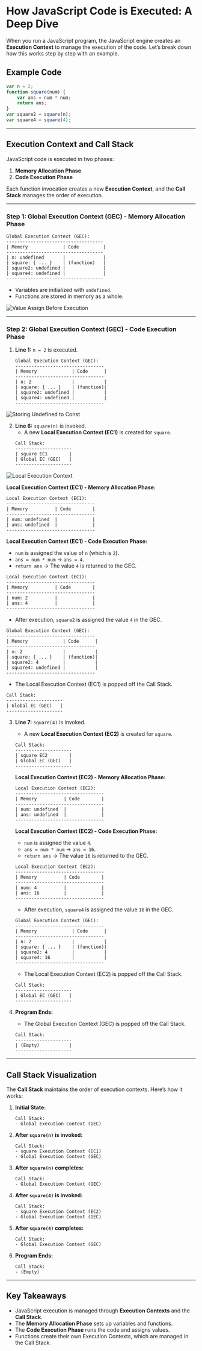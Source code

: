 




# How JavaScript Code is Executed: A Deep Dive

When you run a JavaScript program, the JavaScript engine creates an **Execution Context** to manage the execution of the code. Let’s break down how this works step by step with an example.



## Example Code

```javascript
var n = 2;
function square(num) {
    var ans = num * num;
    return ans;
}
var square2 = square(n);
var square4 = square(4);
```

---

## Execution Context and Call Stack

JavaScript code is executed in two phases:
1. **Memory Allocation Phase**
2. **Code Execution Phase**

Each function invocation creates a new **Execution Context**, and the **Call Stack** manages the order of execution.

---

### Step 1: Global Execution Context (GEC) - Memory Allocation Phase

```
Global Execution Context (GEC):
------------------------------------
| Memory             | Code         |
------------------------------------
| n: undefined       |              |
| square: { ... }    | (function)   |
| square2: undefined |              |
| square4: undefined |              |
------------------------------------
```

- Variables are initialized with `undefined`.
- Functions are stored in memory as a whole.

![Value Assign Before Execution](https://raw.githubusercontent.com/rootAvadhut/JavaScriptLearning/main/Day%2002/valueAssignBeforeExecution.png)


---

### Step 2: Global Execution Context (GEC) - Code Execution Phase

1. **Line 1:** `n = 2` is executed.
   ```
   Global Execution Context (GEC):
   ---------------------------------
   | Memory             | Code      |
   ---------------------------------
   | n: 2               |           |
   | square: { ... }    | (function)|
   | square2: undefined |           |
   | square4: undefined |           |
   ---------------------------------
   ```
    
![Storing Undefined to Const](https://raw.githubusercontent.com/rootAvadhut/JavaScriptLearning/main/Day%2002/storingUndefinedToConst.png)


2. **Line 6:** `square(n)` is invoked.
   - A new **Local Execution Context (EC1)** is created for `square`.
   ```
   Call Stack:
   ---------------------
   | square EC1        |
   | Global EC (GEC)   |
   ---------------------
   ```
![Local Execution Context](https://raw.githubusercontent.com/rootAvadhut/JavaScriptLearning/main/Day%2002/new%20Local%20Execution%20Context%20(EC1)%20is%20created.png)


   **Local Execution Context (EC1) - Memory Allocation Phase:**
   ```
   Local Execution Context (EC1):
   ---------------------------------
   | Memory          | Code        |
   ---------------------------------
   | num: undefined  |             |
   | ans: undefined  |             |
   ---------------------------------
   ```

   **Local Execution Context (EC1) - Code Execution Phase:**
   - `num` is assigned the value of `n` (which is `2`).
   - `ans = num * num` → `ans = 4`.
   - `return ans` → The value `4` is returned to the GEC.
   ```
   Local Execution Context (EC1):
   ---------------------------------
   | Memory          | Code        |
   ---------------------------------
   | num: 2          |             |
   | ans: 4          |             |
   ---------------------------------
   ```

   - After execution, `square2` is assigned the value `4` in the GEC.
   ```
   Global Execution Context (GEC):
   ---------------------------------
   | Memory             | Code      |
   ---------------------------------
   | n: 2               |           |
   | square: { ... }    | (function)|
   | square2: 4         |           |
   | square4: undefined |           |
   ---------------------------------
   ```

   - The Local Execution Context (EC1) is popped off the Call Stack.
   ```
   Call Stack:
   ---------------------
   | Global EC (GEC)   |
   ---------------------
   ```

3. **Line 7:** `square(4)` is invoked.
   - A new **Local Execution Context (EC2)** is created for `square`.
   ```
   Call Stack:
   ---------------------
   | square EC2        |
   | Global EC (GEC)   |
   ---------------------
   ```

   **Local Execution Context (EC2) - Memory Allocation Phase:**
   ```
   Local Execution Context (EC2):
   ---------------------------------
   | Memory          | Code        |
   ---------------------------------
   | num: undefined  |             |
   | ans: undefined  |             |
   ---------------------------------
   ```

   **Local Execution Context (EC2) - Code Execution Phase:**
   - `num` is assigned the value `4`.
   - `ans = num * num` → `ans = 16`.
   - `return ans` → The value `16` is returned to the GEC.
   ```
   Local Execution Context (EC2):
   ---------------------------------
   | Memory          | Code        |
   ---------------------------------
   | num: 4          |             |
   | ans: 16         |             |
   ---------------------------------
   ```

   - After execution, `square4` is assigned the value `16` in the GEC.
   ```
   Global Execution Context (GEC):
   ---------------------------------
   | Memory             | Code      |
   ---------------------------------
   | n: 2               |           |
   | square: { ... }    | (function)|
   | square2: 4         |           |
   | square4: 16        |           |
   ---------------------------------
   ```

   - The Local Execution Context (EC2) is popped off the Call Stack.
   ```
   Call Stack:
   ---------------------
   | Global EC (GEC)   |
   ---------------------
   ```

4. **Program Ends:**
   - The Global Execution Context (GEC) is popped off the Call Stack.
   ```
   Call Stack:
   ---------------------
   | (Empty)           |
   ---------------------
   ```

---

## Call Stack Visualization

The **Call Stack** maintains the order of execution contexts. Here’s how it works:

1. **Initial State:**
   ```
   Call Stack:
   - Global Execution Context (GEC)
   ```

2. **After `square(n)` is invoked:**
   ```
   Call Stack:
   - square Execution Context (EC1)
   - Global Execution Context (GEC)
   ```

3. **After `square(n)` completes:**
   ```
   Call Stack:
   - Global Execution Context (GEC)
   ```

4. **After `square(4)` is invoked:**
   ```
   Call Stack:
   - square Execution Context (EC2)
   - Global Execution Context (GEC)
   ```

5. **After `square(4)` completes:**
   ```
   Call Stack:
   - Global Execution Context (GEC)
   ```

6. **Program Ends:**
   ```
   Call Stack:
   - (Empty)
   ```

---

## Key Takeaways

- JavaScript execution is managed through **Execution Contexts** and the **Call Stack**.
- The **Memory Allocation Phase** sets up variables and functions.
- The **Code Execution Phase** runs the code and assigns values.
- Functions create their own Execution Contexts, which are managed in the Call Stack.





